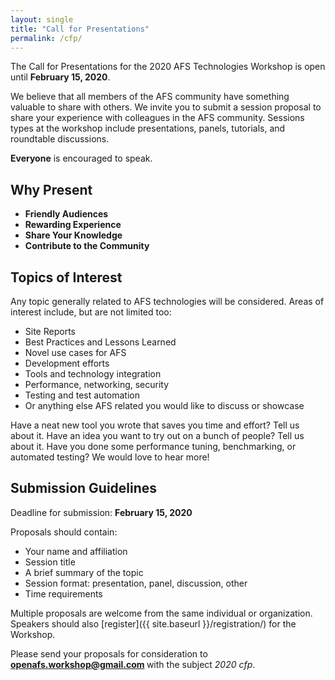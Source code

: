 ```yaml
---
layout: single
title: "Call for Presentations"
permalink: /cfp/
---
```


The Call for Presentations for the 2020 AFS Technologies Workshop
is open until **February 15, 2020**.

We believe that all members of the AFS community have something valuable to
share with others.  We invite you to submit a session proposal to share your
experience with colleagues in the AFS community.  Sessions types at the
workshop include presentations, panels, tutorials, and roundtable discussions.

**Everyone** is encouraged to speak.

## Why Present

* **Friendly Audiences**
* **Rewarding Experience**
* **Share Your Knowledge**
* **Contribute to the Community**

## Topics of Interest

Any topic generally related to AFS technologies will be considered. Areas of
interest include, but are not limited too:

* Site Reports
* Best Practices and Lessons Learned
* Novel use cases for AFS
* Development efforts
* Tools and technology integration
* Performance, networking, security
* Testing and test automation
* Or anything else AFS related you would like to discuss or showcase

Have a neat new tool you wrote that saves you time and effort? Tell us about
it. Have an idea you want to try out on a bunch of people? Tell us about it.
Have you done some performance tuning, benchmarking, or automated testing?  We
would love to hear more!

## Submission Guidelines

Deadline for submission: **February 15, 2020**

Proposals should contain:

* Your name and affiliation
* Session title
* A brief summary of the topic
* Session format: presentation, panel, discussion, other
* Time requirements

Multiple proposals are welcome from the same individual or organization.
Speakers should also [register]({{ site.baseurl }}/registration/) for the Workshop.

Please send your proposals for consideration to
<strong>
<a href="mailto:openafs.workshop@gmail.com?subject=2020%20cfp" target="_blank">
openafs.workshop@gmail.com
</a>
</strong>
with the subject _2020 cfp_.
